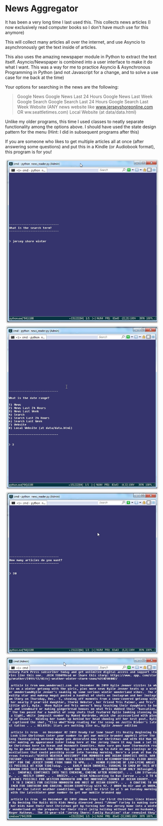 # News Aggregator

It has been a very long time I last used this. This collects news articles (I now exclusively read computer books so I don't have much use for this anymore)

This will collect many articles all over the internet, and use Asyncio to asynchronously get the text inside of articles.

This also uses the amazing newspaper module in Python to extract the text itself. Asyncio/Newspaper is combined into a user interface to make it do what I want. This was a way for me to practice Asyncio & Asynchronous Programming in Python (and not Javascript for a change, and to solve a use case for me back at the time)

Your options for searching in the news are the following:

> Google News 
> Google News Last 24 Hours 
> Google News Last Week
> Google Search
> Google Search Last 24 Hours
> Google Search Last Week
> Website (ANY news website like www.jerseyshoreonline.com OR ww.seattletimes.com)
> Local Website (at data/data.html)

Unlike my older programs, this time I used classes to neatly separate functionality among the options above. I should have used the state design pattern for the menu (Hint: I did in subsequent programs after this)

If you are someone who likes to get multiple articles all at once (after answering some questions) and put this in a Kindle (or Audiobook format), this program is for you!

![](images/newsreader1.jpg)
![](images/newsreader2.jpg)
![](images/newsreader3.jpg)
![](images/newsreader4.jpg)

